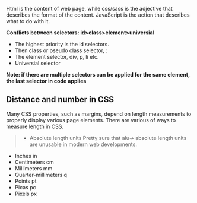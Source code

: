 Html is the content of web page, while css/sass is the adjective that describes the format of the content. JavaScript is the action that describes what to do with it.

**Conflicts between selectors: id>class>element>universial**
* The highest priority is the id selectors. 
* Then class or pseudo class selector, :
* The element selector, div, p, li etc. 
* Universial selector

**Note: if there are multiple selectors can be applied for the same element, the last selector in code applies**

## **Distance and number in CSS**
Many CSS properties, such as margins, depend on length measurements to properly display various page elements. There are various of ways to measure length in CSS.

>- Absolute length units
Pretty sure that alu-> absolute length units are unusable in modern web developments.
* Inches in
* Centimeters cm
* Millimeters mm
* Quarter-millimeters q
* Points pt
* Picas pc
* Pixels px